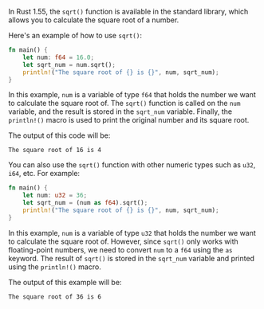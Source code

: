 In Rust 1.55, the `sqrt()` function is available in the standard library, which allows you to calculate the square root of a number. 

Here's an example of how to use `sqrt()`:

```rust
fn main() {
    let num: f64 = 16.0;
    let sqrt_num = num.sqrt();
    println!("The square root of {} is {}", num, sqrt_num);
}
```

In this example, `num` is a variable of type `f64` that holds the number we want to calculate the square root of. The `sqrt()` function is called on the `num` variable, and the result is stored in the `sqrt_num` variable. Finally, the `println!()` macro is used to print the original number and its square root.

The output of this code will be:

```
The square root of 16 is 4
```

You can also use the `sqrt()` function with other numeric types such as `u32`, `i64`, etc. For example:

```rust
fn main() {
    let num: u32 = 36;
    let sqrt_num = (num as f64).sqrt();
    println!("The square root of {} is {}", num, sqrt_num);
}
```

In this example, `num` is a variable of type `u32` that holds the number we want to calculate the square root of. However, since `sqrt()` only works with floating-point numbers, we need to convert `num` to a `f64` using the `as` keyword. The result of `sqrt()` is stored in the `sqrt_num` variable and printed using the `println!()` macro.

The output of this example will be:

```
The square root of 36 is 6
```